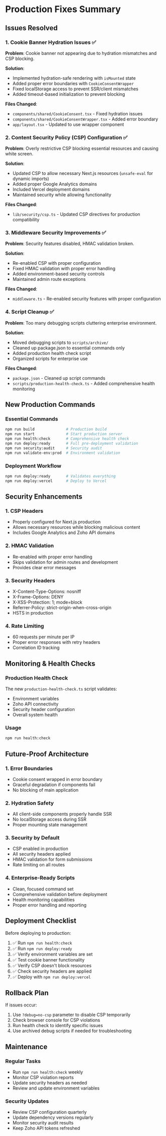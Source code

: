 # Production Fixes Summary

## Issues Resolved

### 1. Cookie Banner Hydration Issues ✅
**Problem**: Cookie banner not appearing due to hydration mismatches and CSP blocking.

**Solution**:
- Implemented hydration-safe rendering with `isMounted` state
- Added proper error boundaries with `CookieConsentWrapper`
- Fixed localStorage access to prevent SSR/client mismatches
- Added timeout-based initialization to prevent blocking

**Files Changed**:
- `components/shared/CookieConsent.tsx` - Fixed hydration issues
- `components/shared/CookieConsentWrapper.tsx` - Added error boundary
- `app/layout.tsx` - Updated to use wrapper component

### 2. Content Security Policy (CSP) Configuration ✅
**Problem**: Overly restrictive CSP blocking essential resources and causing white screen.

**Solution**:
- Updated CSP to allow necessary Next.js resources (`unsafe-eval` for dynamic imports)
- Added proper Google Analytics domains
- Included Vercel deployment domains
- Maintained security while allowing functionality

**Files Changed**:
- `lib/security/csp.ts` - Updated CSP directives for production compatibility

### 3. Middleware Security Improvements ✅
**Problem**: Security features disabled, HMAC validation broken.

**Solution**:
- Re-enabled CSP with proper configuration
- Fixed HMAC validation with proper error handling
- Added environment-based security controls
- Maintained admin route exceptions

**Files Changed**:
- `middleware.ts` - Re-enabled security features with proper configuration

### 4. Script Cleanup ✅
**Problem**: Too many debugging scripts cluttering enterprise environment.

**Solution**:
- Moved debugging scripts to `scripts/archive/`
- Cleaned up package.json to essential commands only
- Added production health check script
- Organized scripts for enterprise use

**Files Changed**:
- `package.json` - Cleaned up script commands
- `scripts/production-health-check.ts` - Added comprehensive health monitoring

## New Production Commands

### Essential Commands
```bash
npm run build              # Production build
npm run start              # Start production server
npm run health:check       # Comprehensive health check
npm run deploy:ready       # Full pre-deployment validation
npm run security:audit     # Security audit
npm run validate-env:prod  # Environment validation
```

### Deployment Workflow
```bash
npm run deploy:ready       # Validates everything
npm run deploy:vercel      # Deploy to Vercel
```

## Security Enhancements

### 1. CSP Headers
- Properly configured for Next.js production
- Allows necessary resources while blocking malicious content
- Includes Google Analytics and Zoho API domains

### 2. HMAC Validation
- Re-enabled with proper error handling
- Skips validation for admin routes and development
- Provides clear error messages

### 3. Security Headers
- X-Content-Type-Options: nosniff
- X-Frame-Options: DENY
- X-XSS-Protection: 1; mode=block
- Referrer-Policy: strict-origin-when-cross-origin
- HSTS in production

### 4. Rate Limiting
- 60 requests per minute per IP
- Proper error responses with retry headers
- Correlation ID tracking

## Monitoring & Health Checks

### Production Health Check
The new `production-health-check.ts` script validates:
- Environment variables
- Zoho API connectivity
- Security header configuration
- Overall system health

### Usage
```bash
npm run health:check
```

## Future-Proof Architecture

### 1. Error Boundaries
- Cookie consent wrapped in error boundary
- Graceful degradation if components fail
- No blocking of main application

### 2. Hydration Safety
- All client-side components properly handle SSR
- No localStorage access during SSR
- Proper mounting state management

### 3. Security by Default
- CSP enabled in production
- All security headers applied
- HMAC validation for form submissions
- Rate limiting on all routes

### 4. Enterprise-Ready Scripts
- Clean, focused command set
- Comprehensive validation before deployment
- Health monitoring capabilities
- Proper error handling and reporting

## Deployment Checklist

Before deploying to production:

1. ✅ Run `npm run health:check`
2. ✅ Run `npm run deploy:ready`
3. ✅ Verify environment variables are set
4. ✅ Test cookie banner functionality
5. ✅ Verify CSP doesn't block resources
6. ✅ Check security headers are applied
7. ✅ Deploy with `npm run deploy:vercel`

## Rollback Plan

If issues occur:
1. Use `?debug=no-csp` parameter to disable CSP temporarily
2. Check browser console for CSP violations
3. Run health check to identify specific issues
4. Use archived debug scripts if needed for troubleshooting

## Maintenance

### Regular Tasks
- Run `npm run health:check` weekly
- Monitor CSP violation reports
- Update security headers as needed
- Review and update environment variables

### Security Updates
- Review CSP configuration quarterly
- Update dependency versions regularly
- Monitor security audit results
- Keep Zoho API tokens refreshed